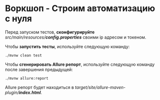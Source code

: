 # Воркшоп - Строим автоматизацию с нуля

Перед запуском тестов, **сконфигурируйте** *src/main/resources/**config.properties*** своими ip адресом и токеном.

Чтобы **запустить тесты**, используйте следующую команду:

```
./mvnw clean test
```

Чтобы **сгенерировать Allure репорт**, используйте следующую команду после завершения предыдущей:

```
./mvnw allure:report
```

Allure репорт будет находиться в *target/site/allure-maven-plugin/**index.html***.
